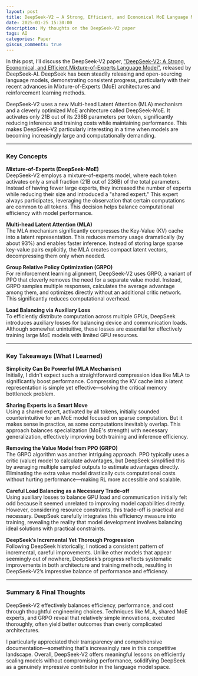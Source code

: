 ```yaml
---
layout: post
title: DeepSeek-V2 – A Strong, Efficient, and Economical MoE Language Model - Review
date: 2025-01-25 15:30:00
description: My thoughts on the DeepSeek-V2 paper
tags: AI
categories: Paper
giscus_comments: true
---
```


In this post, I’ll discuss the DeepSeek-V2 paper, ["DeepSeek-V2: A Strong, Economical, and Efficient Mixture-of-Experts Language Model"](https://arxiv.org/abs/2405.04434), released by DeepSeek-AI. DeepSeek has been steadily releasing and open-sourcing language models, demonstrating consistent progress, particularly with their recent advances in Mixture-of-Experts (MoE) architectures and reinforcement learning methods.  

DeepSeek-V2 uses a new Multi-head Latent Attention (MLA) mechanism and a cleverly optimized MoE architecture called DeepSeek-MoE. It activates only 21B out of its 236B parameters per token, significantly reducing inference and training costs while maintaining performance. This makes DeepSeek-V2 particularly interesting in a time when models are becoming increasingly large and computationally demanding.

---

### Key Concepts

**Mixture-of-Experts (DeepSeek-MoE)**  
DeepSeek-V2 employs a mixture-of-experts model, where each token activates only a small fraction (21B out of 236B) of the total parameters. Instead of having fewer large experts, they increased the number of experts while reducing their size and introduced a "shared expert." This expert always participates, leveraging the observation that certain computations are common to all tokens. This decision helps balance computational efficiency with model performance.

**Multi-head Latent Attention (MLA)**  
The MLA mechanism significantly compresses the Key-Value (KV) cache into a latent representation. This reduces memory usage dramatically (by about 93%) and enables faster inference. Instead of storing large sparse key-value pairs explicitly, the MLA creates compact latent vectors, decompressing them only when needed.

**Group Relative Policy Optimization (GRPO)**  
For reinforcement learning alignment, DeepSeek-V2 uses GRPO, a variant of PPO that cleverly removes the need for a separate value model. Instead, GRPO samples multiple responses, calculates the average advantage among them, and optimizes directly without an additional critic network. This significantly reduces computational overhead.

**Load Balancing via Auxiliary Loss**  
To efficiently distribute computation across multiple GPUs, DeepSeek introduces auxiliary losses for balancing device and communication loads. Although somewhat unintuitive, these losses are essential for effectively training large MoE models with limited GPU resources.

---

### Key Takeaways (What I Learned)

**Simplicity Can Be Powerful (MLA Mechanism)**  
Initially, I didn't expect such a straightforward compression idea like MLA to significantly boost performance. Compressing the KV cache into a latent representation is simple yet effective—solving the critical memory bottleneck problem.

**Sharing Experts is a Smart Move**  
Using a shared expert, activated by all tokens, initially sounded counterintuitive for an MoE model focused on sparse computation. But it makes sense in practice, as some computations inevitably overlap. This approach balances specialization (MoE's strength) with necessary generalization, effectively improving both training and inference efficiency.

**Removing the Value Model from PPO (GRPO)**  
The GRPO algorithm was another intriguing approach. PPO typically uses a critic (value) model to calculate advantages, but DeepSeek simplified this by averaging multiple sampled outputs to estimate advantages directly. Eliminating the extra value model drastically cuts computational costs without hurting performance—making RL more accessible and scalable.

**Careful Load Balancing as a Necessary Trade-off**  
Using auxiliary losses to balance GPU load and communication initially felt odd because it seemed unrelated to improving model capabilities directly. However, considering resource constraints, this trade-off is practical and necessary. DeepSeek carefully integrates this efficiency measure into training, revealing the reality that model development involves balancing ideal solutions with practical constraints.

**DeepSeek’s Incremental Yet Thorough Progression**  
Following DeepSeek historically, I noticed a consistent pattern of incremental, careful improvements. Unlike other models that appear seemingly out of nowhere, DeepSeek’s progress reflects systematic improvements in both architecture and training methods, resulting in DeepSeek-V2’s impressive balance of performance and efficiency.

---

### Summary & Final Thoughts  
DeepSeek-V2 effectively balances efficiency, performance, and cost through thoughtful engineering choices. Techniques like MLA, shared MoE experts, and GRPO reveal that relatively simple innovations, executed thoroughly, often yield better outcomes than overly complicated architectures.  

I particularly appreciated their transparency and comprehensive documentation—something that's increasingly rare in this competitive landscape. Overall, DeepSeek-V2 offers meaningful lessons on efficiently scaling models without compromising performance, solidifying DeepSeek as a genuinely impressive contributor in the language model space.